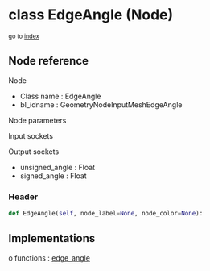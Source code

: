 # class EdgeAngle (Node)

<sub>go to [index](/docs/index.md)</sub>

## Node reference

Node
 - Class name : EdgeAngle
 - bl_idname : GeometryNodeInputMeshEdgeAngle

Node parameters

Input sockets

Output sockets
 - unsigned_angle : Float
 - signed_angle : Float

### Header

``` python
def EdgeAngle(self, node_label=None, node_color=None):
```

## Implementations

o functions : [edge_angle](/docs/GeoNodes_classes/GLOBAL.md#edge_angle)


